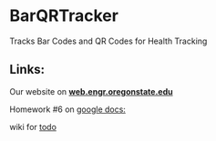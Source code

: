 BarQRTracker
============

Tracks Bar Codes and QR Codes for Health Tracking


Links:
-------------------------
Our website on <b>[web.engr.oregonstate.edu](http://web.engr.oregonstate.edu/~rindalp/foodSite/index.php)</b>

Homework #6 on [google docs:](https://docs.google.com/document/d/1QTqyGKPSJNfHLhrAb3iURIh8mv6ZY-TRTsuJQkzX89E/edit)

wiki for [todo](https://github.com/1n5aN1aC/BarQRTracker/wiki)